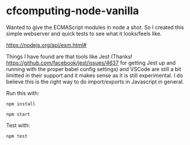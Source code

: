 # cfcomputing-node-vanilla

Wanted to give the ECMAScript modules in node a shot. So I created this simple webserver and quick tests to see what it looks/feels like.

https://nodejs.org/api/esm.html#

Things I have found are that tools like Jest (Thanks! https://github.com/facebook/jest/issues/4637 for getting Jest up and running with the proper babel config settings) and VSCode are still a bit limitted in their support and it makes sense as it is still experimental. I do believe this is the right way to do import/exports in Javascript in general.

Run this with:

```
npm install

npm start
```

Test with:

```
npm test
```
